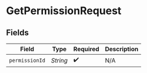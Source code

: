 # GetPermissionRequest


## Fields

| Field              | Type               | Required           | Description        |
| ------------------ | ------------------ | ------------------ | ------------------ |
| `permissionId`     | *String*           | :heavy_check_mark: | N/A                |